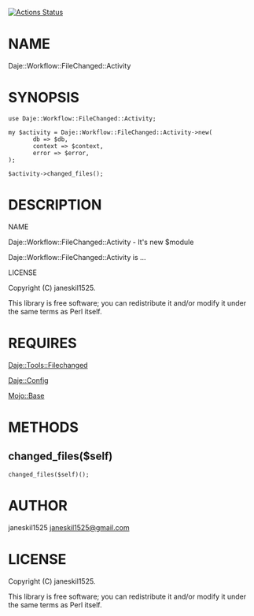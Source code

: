 [![Actions Status](https://github.com/janeskil1525/Daje-Workflow-FileChanged-Activity/actions/workflows/test.yml/badge.svg)](https://github.com/janeskil1525/Daje-Workflow-FileChanged-Activity/actions)
# NAME

Daje::Workflow::FileChanged::Activity

# SYNOPSIS

    use Daje::Workflow::FileChanged::Activity;

    my $activity = Daje::Workflow::FileChanged::Activity->new(
           db => $db,
           context => $context,
           error => $error,
    );

    $activity->changed_files();

# DESCRIPTION

NAME

Daje::Workflow::FileChanged::Activity - It's new $module

Daje::Workflow::FileChanged::Activity is ...

LICENSE

Copyright (C) janeskil1525.

This library is free software; you can redistribute it and/or modify
it under the same terms as Perl itself.

# REQUIRES

[Daje::Tools::Filechanged](https://metacpan.org/pod/Daje%3A%3ATools%3A%3AFilechanged) 

[Daje::Config](https://metacpan.org/pod/Daje%3A%3AConfig) 

[Mojo::Base](https://metacpan.org/pod/Mojo%3A%3ABase) 

# METHODS

## changed\_files($self)

    changed_files($self)();

# AUTHOR

janeskil1525 <janeskil1525@gmail.com>

# LICENSE

Copyright (C) janeskil1525.

This library is free software; you can redistribute it and/or modify
it under the same terms as Perl itself.
